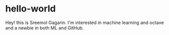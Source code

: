 # hello-world

Hey! this is Sreemol Gagarin. I'm interested in machine learning and octave and a newbie in both ML and GitHub.
